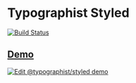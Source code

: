 # Typographist Styled

[![Build Status](https://travis-ci.org/typographist/styled.svg?branch=master)](https://travis-ci.org/typographist/styled)

## [Demo](https://0x2vnvx8nl.codesandbox.io/)

[![Edit @typographist/styled demo](https://codesandbox.io/static/img/play-codesandbox.svg)](https://codesandbox.io/s/0x2vnvx8nl?fontsize=14)
